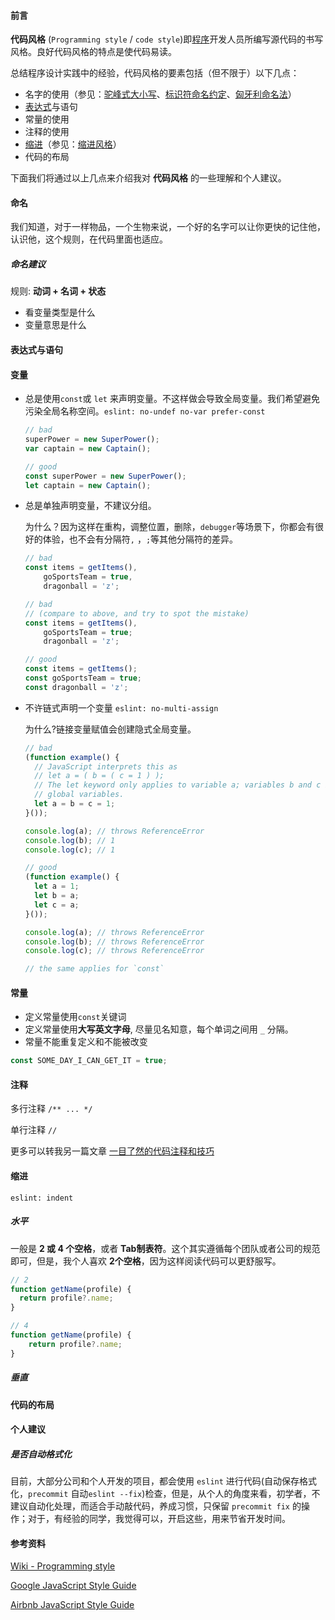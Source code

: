 #### 前言

**代码风格** (`Programming style` / `code style`)即[程序](https://zh.wikipedia.org/wiki/程序)开发人员所编写源代码的书写风格。良好代码风格的特点是使代码易读。

总结程序设计实践中的经验，代码风格的要素包括（但不限于）以下几点：

- 名字的使用（参见：[驼峰式大小写](https://zh.wikipedia.org/wiki/駝峰式大小寫)、[标识符命名约定](https://zh.wikipedia.org/w/index.php?title=标识符命名约定&action=edit&redlink=1)、[匈牙利命名法](https://zh.wikipedia.org/wiki/匈牙利命名法)）
- [表达式](https://zh.wikipedia.org/wiki/表达式)与语句
- 常量的使用
- 注释的使用
- [缩进](https://zh.wikipedia.org/wiki/缩进)（参见：[缩进风格](https://zh.wikipedia.org/wiki/缩进风格)）
- 代码的布局

下面我们将通过以上几点来介绍我对 **代码风格** 的一些理解和个人建议。

#### 命名

我们知道，对于一样物品，一个生物来说，一个好的名字可以让你更快的记住他，认识他，这个规则，在代码里面也适应。

##### 命名建议

规则: **动词 + 名词 + 状态**

- 看变量类型是什么
- 变量意思是什么



#### 表达式与语句



#### 变量

- 总是使用`const`或 `let` 来声明变量。不这样做会导致全局变量。我们希望避免污染全局名称空间。`eslint: no-undef no-var prefer-const`

  ```js
  // bad
  superPower = new SuperPower();
  var captain = new Captain();
  
  // good
  const superPower = new SuperPower();
  let captain = new Captain();
  ```

- 总是单独声明变量，不建议分组。

  为什么？因为这样在重构，调整位置，删除，`debugger`等场景下，你都会有很好的体验，也不会有分隔符`,` ，`;`等其他分隔符的差异。

  ```js
  // bad
  const items = getItems(),
      goSportsTeam = true,
      dragonball = 'z';
  
  // bad
  // (compare to above, and try to spot the mistake)
  const items = getItems(),
      goSportsTeam = true;
      dragonball = 'z';
  
  // good
  const items = getItems();
  const goSportsTeam = true;
  const dragonball = 'z';
  
  ```

- 不许链式声明一个变量 `eslint: no-multi-assign `

  为什么?链接变量赋值会创建隐式全局变量。

  ```js
  // bad
  (function example() {
    // JavaScript interprets this as
    // let a = ( b = ( c = 1 ) );
    // The let keyword only applies to variable a; variables b and c become
    // global variables.
    let a = b = c = 1;
  }());
  
  console.log(a); // throws ReferenceError
  console.log(b); // 1
  console.log(c); // 1
  
  // good
  (function example() {
    let a = 1;
    let b = a;
    let c = a;
  }());
  
  console.log(a); // throws ReferenceError
  console.log(b); // throws ReferenceError
  console.log(c); // throws ReferenceError
  
  // the same applies for `const`
  ```

#### 常量

- 定义常量使用`const`关键词
- 定义常量使用**大写英文字母**, 尽量见名知意，每个单词之间用 `_` 分隔。
- 常量不能重复定义和不能被改变

```js
const SOME_DAY_I_CAN_GET_IT = true;
```

#### 注释

多行注释 `/** ... */`

单行注释 `//`

更多可以转我另一篇文章 [一目了然的代码注释和技巧](knowledge-map/code-annotation.md)

#### 缩进

`eslint: indent`

##### 水平

一般是 **2 或 4 个空格**，或者 **Tab制表符**。这个其实遵循每个团队或者公司的规范即可，但是，我个人喜欢 **2个空格**，因为这样阅读代码可以更舒服写。

```js
// 2
function getName(profile) {
  return profile?.name;
}

// 4
function getName(profile) {
    return profile?.name;
}
```

##### 垂直

#### 代码的布局

#### 个人建议

##### 是否自动格式化

目前，大部分公司和个人开发的项目，都会使用 `eslint` 进行代码(自动保存格式化，`precommit` 自动`eslint --fix`)检查，但是，从个人的角度来看，初学者，不建议自动化处理，而适合手动敲代码，养成习惯，只保留 `precommit fix` 的操作；对于，有经验的同学，我觉得可以，开启这些，用来节省开发时间。



#### 参考资料

[Wiki - Programming style](https://en.wikipedia.org/wiki/Programming_style)

[Google JavaScript Style Guide](https://google.github.io/styleguide/jsguide.html)

[Airbnb JavaScript Style Guide](https://github.com/airbnb/javascript)

